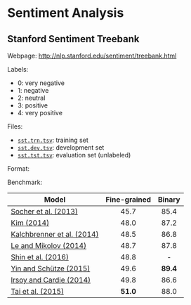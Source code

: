 # Sentiment Analysis

## Stanford Sentiment Treebank

Webpage: http://nlp.stanford.edu/sentiment/treebank.html

Labels:

* 0: very negative
* 1: negative
* 2: neutral
* 3: positive
* 4: very positive

Files:

* [`sst.trn.tsv`](sst.trn.tsv): training set
* [`sst.dev.tsv`](sst.dev.tsv): development set
* [`sst.tst.tsv`](sst.tst.tsv): evaluation set (unlabeled)

Format:




Benchmark:

| Model | Fine-grained | Binary |
|---|:-:|:-:|
| [Socher et al. (2013)](http://www.aclweb.org/anthology/D13-1170) | 45.7 | 85.4 |
| [Kim (2014)](http://www.aclweb.org/anthology/D14-1181) | 48.0 | 87.2 |
| [Kalchbrenner et al. (2014)](http://www.aclweb.org/anthology/P14-1062) | 48.5 | 86.8 |
| [Le and Mikolov (2014)](http://www.jmlr.org/proceedings/papers/v32/le14.pdf) | 48.7 | 87.8 |
| [Shin et al. (2016)](https://arxiv.org/abs/1610.06272) | 48.8 | -    |
| [Yin and Schütze (2015)](http://www.aclweb.org/anthology/K15-1021) | 49.6 | **89.4** |
| [Irsoy and Cardie (2014)]((https://papers.nips.cc/paper/5551-deep-recursive-neural-networks-for-compositionality-in-language.pdf)) | 49.8 | 86.6 |
| [Tai et al. (2015)](http://www.aclweb.org/anthology/P15-1150) | **51.0** | 88.0 |
